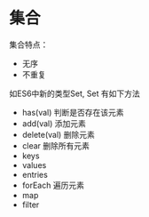 # 集合

集合特点：

- 无序
- 不重复

如ES6中新的类型Set, Set 有如下方法

- has(val) 判断是否存在该元素
- add(val) 添加元素
- delete(val) 删除元素
- clear 删除所有元素
- keys 
- values
- entries
- forEach 遍历元素
- map
- filter